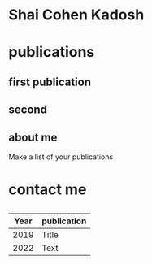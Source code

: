 # Shai Cohen Kadosh

# publications
## first publication
## second
## about me
Make a list of your publications 
# contact me

##
| Year | publication |
| ----------- | ----------- |
| 2019 | Title |
| 2022 | Text |

